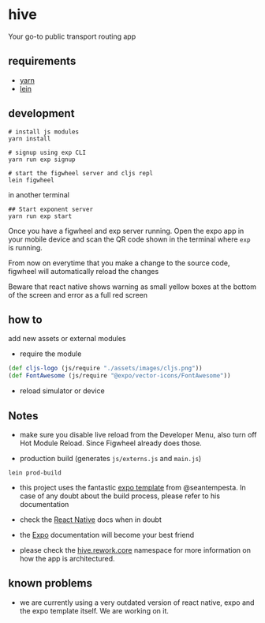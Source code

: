 # hive

Your go-to public transport routing app

## requirements

- [yarn](https://yarnpkg.com/lang/en/docs/install/)
- [lein](http://leiningen.org/#install)

## development

``` shell
# install js modules
yarn install

# signup using exp CLI
yarn run exp signup

# start the figwheel server and cljs repl 
lein figwheel
```

in another terminal
``` shell
## Start exponent server
yarn run exp start
```

Once you have a figwheel and exp server running. Open the
expo app in your mobile device and scan the QR code shown
in the terminal where `exp` is running.

From now on everytime that you make a change to the source
code, figwheel will automatically reload the changes

Beware that react native shows warning as small yellow boxes
at the bottom of the screen and error as a full red screen

## how to
add new assets or external modules
- require the module  
``` clj
(def cljs-logo (js/require "./assets/images/cljs.png"))
(def FontAwesome (js/require "@expo/vector-icons/FontAwesome"))
```
- reload simulator or device

## Notes
- make sure you disable live reload from the Developer Menu, also turn off Hot Module Reload.
Since Figwheel already does those.

- production build (generates `js/externs.js` and `main.js`)

``` shell
lein prod-build
```

- this project uses the fantastic [expo template](https://github.com/seantempesta/expo-cljs-template)
  from @seantempesta. In case of any doubt about the build process,
  please refer to his documentation
  
- check the [React Native](https://facebook.github.io/react-native/) docs when in doubt

- the [Expo](https://expo.io/) documentation will become your best friend

- please check the [hive.rework.core](src/hive/rework/core.cljs) namespace for more information on how the
app is architectured.

## known problems
- we are currently using a very outdated version of react native, expo and the expo template
itself. We are working on it.
